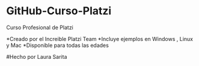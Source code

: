 # GitHub-Curso-Platzi
Curso Profesional de Platzi

*Creado por el Increible Platzi Team
*Incluye ejemplos en Windows , Linux y Mac 
*Disponible para todas las edades

#Hecho por Laura Sarita
